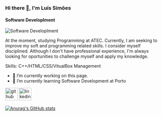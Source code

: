 ### Hi there 👋, I'm Luís Simões
#### Software Developlment
![Software Developlment]([https://media.istockphoto.com/id/1047259374/photo/programming-source-code-abstract-background.jpg?s=170667a&w=0&k=20&c=9zsEYc4kLRT-S5pe6tHeNSab-3r0RafCxmOgq9fYvyU=](https://github.com/Luismcs/Luismcs/blob/main/Captura%20de%20ecr%C3%A3%202023-07-23%20191405.png))

At the moment, studying Programming at ATEC. Currently, I am seeking to improve my soft and programming related skills. I consider myself disciplined. Although I don't have professional experience, I'm always looking for oportunities to challenge myself and apply my knowledge.

Skills: C++/HTML/CSS/VitualBox Management

- 🔭 I’m currently working on this page. 
- 🌱 I’m currently learning Software Development at Porto 


[<img src='https://cdn.jsdelivr.net/npm/simple-icons@3.0.1/icons/github.svg' alt='github' height='40'>](https://github.com/Luismcs)  [<img src='https://cdn.jsdelivr.net/npm/simple-icons@3.0.1/icons/linkedin.svg' alt='linkedin' height='40'>](https://www.linkedin.com/in/https://www.linkedin.com/in/lu%C3%ADs-sim%C3%B5es-383bb1260//)  



[![Anurag's GitHub stats](https://github-readme-stats.vercel.app/api?username=Luismcs)](https://github.com/anuraghazra/github-readme-stats)

<!--
**Luismcs/Luismcs** is a ✨ _special_ ✨ repository because its `README.md` (this file) appears on your GitHub profile.

Here are some ideas to get you started:

- 🔭 I’m currently working on ...
- 🌱 I’m currently learning ...
- 👯 I’m looking to collaborate on ...
- 🤔 I’m looking for help with ...
- 💬 Ask me about ...
- 📫 How to reach me: ...
- 😄 Pronouns: ...
- ⚡ Fun fact: ...
-->
